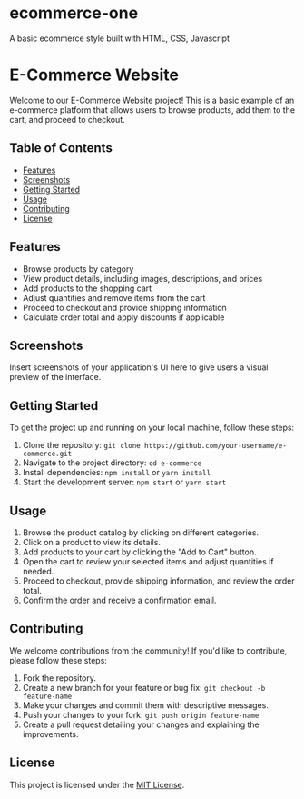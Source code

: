 # ecommerce-one
A basic ecommerce style built with HTML, CSS, Javascript

# E-Commerce Website

Welcome to our E-Commerce Website project! This is a basic example of an e-commerce platform that allows users to browse products, add them to the cart, and proceed to checkout.

## Table of Contents
- [Features](#features)
- [Screenshots](#screenshots)
- [Getting Started](#getting-started)
- [Usage](#usage)
- [Contributing](#contributing)
- [License](#license)

## Features
- Browse products by category
- View product details, including images, descriptions, and prices
- Add products to the shopping cart
- Adjust quantities and remove items from the cart
- Proceed to checkout and provide shipping information
- Calculate order total and apply discounts if applicable

## Screenshots
Insert screenshots of your application's UI here to give users a visual preview of the interface.

## Getting Started
To get the project up and running on your local machine, follow these steps:

1. Clone the repository: `git clone https://github.com/your-username/e-commerce.git`
2. Navigate to the project directory: `cd e-commerce`
3. Install dependencies: `npm install` or `yarn install`
4. Start the development server: `npm start` or `yarn start`

## Usage
1. Browse the product catalog by clicking on different categories.
2. Click on a product to view its details.
3. Add products to your cart by clicking the "Add to Cart" button.
4. Open the cart to review your selected items and adjust quantities if needed.
5. Proceed to checkout, provide shipping information, and review the order total.
6. Confirm the order and receive a confirmation email.

## Contributing
We welcome contributions from the community! If you'd like to contribute, please follow these steps:

1. Fork the repository.
2. Create a new branch for your feature or bug fix: `git checkout -b feature-name`
3. Make your changes and commit them with descriptive messages.
4. Push your changes to your fork: `git push origin feature-name`
5. Create a pull request detailing your changes and explaining the improvements.

## License
This project is licensed under the [MIT License](LICENSE).



